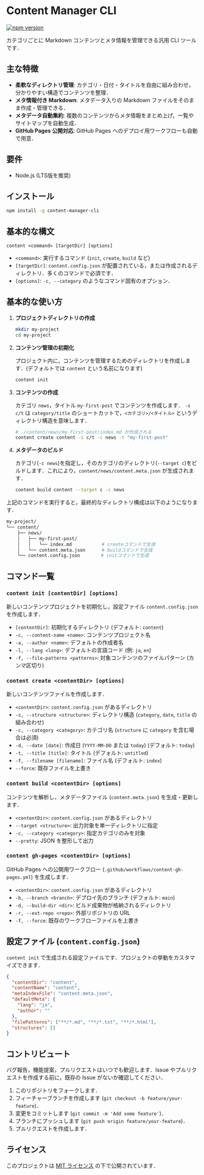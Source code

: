 # Content Manager CLI

[![npm version](https://badge.fury.io/js/content-manager-cli.svg)](https://badge.fury.io/js/content-manager-cli)

カテゴリごとに Markdown コンテンツとメタ情報を管理できる汎用 CLI ツールです．

## 主な特徴

- **柔軟なディレクトリ管理**: カテゴリ・日付・タイトルを自由に組み合わせ，分かりやすい構造でコンテンツを整理．
- **メタ情報付き Markdown**: メタデータ入りの Markdown ファイルをそのまま作成・管理できる．
- **メタデータ自動集約**: 複数のコンテンツからメタ情報をまとめ上げ，一覧やサイトマップを自動生成．
- **GitHub Pages 公開対応**: GitHub Pages へのデプロイ用ワークフローも自動で用意．

## 要件

- Node.js (LTS版を推奨)

## インストール

```bash
npm install -g content-manager-cli
```

## 基本的な構文

```
content <command> [targetDir] [options]
```

- `<command>`: 実行するコマンド (`init`, `create`, `build` など)
- `[targetDir]`: `content.config.json` が配置されている，または作成されるディレクトリ．多くのコマンドで必須です．
- `[options]`: `-c, --category` のようなコマンド固有のオプション．

## 基本的な使い方

1.  **プロジェクトディレクトリの作成**

    ```bash
    mkdir my-project
    cd my-project
    ```

2.  **コンテンツ管理の初期化**

    プロジェクト内に，コンテンツを管理するためのディレクトリを作成します．(デフォルトでは `content` という名前になります)

    ```bash
    content init
    ```

3.  **コンテンツの作成**

    カテゴリ `news`，タイトル `my-first-post` でコンテンツを作成します．
    `-s c/t` は `category/title` のショートカットで，`<カテゴリ>/<タイトル>` というディレクトリ構造を意味します．

    ```bash
    # ./content/news/my-first-post/index.md が作成される
    content create content -s c/t -c news -t "my-first-post"
    ```

4.  **メタデータのビルド**

    カテゴリ(`-c news`)を指定し，そのカテゴリのディレクトリ(`--target c`)をビルドします．これにより，`content/news/content.meta.json` が生成されます．

    ```bash
    content build content --target c -c news
    ```

上記のコマンドを実行すると，最終的なディレクトリ構成は以下のようになります．

```bash
my-project/
└── content/
    ├── news/
    │   ├── my-first-post/
    │   │   └── index.md           # createコマンドで生成
    │   └── content.meta.json      # buildコマンドで生成
    └── content.config.json　      # initコマンドで生成
```

## コマンド一覧

### `content init [contentDir] [options]`

新しいコンテンツプロジェクトを初期化し，設定ファイル `content.config.json` を作成します．

- `[contentDir]`: 初期化するディレクトリ (デフォルト: `content`)
- `-c, --content-name <name>`: コンテンツプロジェクト名
- `-a, --author <name>`: デフォルトの作成者名
- `-l, --lang <lang>`: デフォルトの言語コード (例: `ja`, `en`)
- `-f, --file-patterns <patterns>`: 対象コンテンツのファイルパターン (カンマ区切り)

### `content create <contentDir> [options]`

新しいコンテンツファイルを作成します．

- `<contentDir>`: `content.config.json` があるディレクトリ
- `-s, --structure <structure>`: ディレクトリ構造 (`category`, `date`, `title` の組み合わせ)
- `-c, --category <category>`: カテゴリ名 (`structure` に `category` を含む場合は必須)
- `-d, --date [date]`: 作成日 (`YYYY-MM-DD` または `today`) (デフォルト: `today`)
- `-t, --title [title]`: タイトル (デフォルト: `untitled`)
- `-f, --filename [filename]`: ファイル名 (デフォルト: `index`)
- `--force`: 既存ファイルを上書き

### `content build <contentDir> [options]`

コンテンツを解析し，メタデータファイル (`content.meta.json`) を生成・更新します．

- `<contentDir>`: `content.config.json` があるディレクトリ
- `--target <structure>`: 出力対象を単一ディレクトリに指定
- `-c, --category <category>`: 指定カテゴリのみを対象
- `--pretty`: JSON を整形して出力

### `content gh-pages <contentDir> [options]`

GitHub Pages への公開用ワークフロー (`.github/workflows/content-gh-pages.yml`) を生成します．

- `<contentDir>`: `content.config.json` があるディレクトリ
- `-b, --branch <branch>`: デプロイ先のブランチ (デフォルト: `main`)
- `-d, --build-dir <dir>`: ビルド成果物が格納されるディレクトリ
- `-r, --ext-repo <repo>`: 外部リポジトリの URL
- `-f, --force`: 既存のワークフローファイルを上書き

## 設定ファイル (`content.config.json`)

`content init` で生成される設定ファイルです．プロジェクトの挙動をカスタマイズできます．

```json
{
  "contentDir": "content",
  "contentName": "content",
  "metaIndexFile": "content.meta.json",
  "defaultMeta": {
    "lang": "ja",
    "author": ""
  },
  "filePatterns": ["**/*.md", "**/*.txt", "**/*.html"],
  "structures": []
}
```

## コントリビュート

バグ報告，機能提案，プルリクエストはいつでも歓迎します．Issue やプルリクエストを作成する前に，既存の Issue がないか確認してください．

1.  このリポジトリをフォークします．
2.  フィーチャーブランチを作成します (`git checkout -b feature/your-feature`)．
3.  変更をコミットします (`git commit -m 'Add some feature'`)．
4.  ブランチにプッシュします (`git push origin feature/your-feature`)．
5.  プルリクエストを作成します．

## ライセンス

このプロジェクトは [MIT ライセンス](LICENSE) の下で公開されています．
